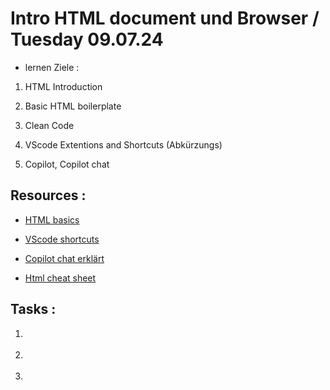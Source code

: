 # Intro HTML document und Browser / Tuesday 09.07.24

- lernen Ziele :

1. HTML Introduction

2. Basic HTML boilerplate

3. Clean Code

4. VScode Extentions and Shortcuts (Abkürzungs)

5. Copilot, Copilot chat

## Resources :

- [HTML basics](https://developer.mozilla.org/en-US/docs/Learn/Getting_started_with_the_web/HTML_basics)

- [VScode shortcuts](https://code.visualstudio.com/docs/getstarted/keybindings)

- [Copilot chat erklärt](https://code.visualstudio.com/docs/copilot/getting-started-chat)

- [Html cheat sheet](./assets/htmlcheatsheet.pdf)

## Tasks :

1. []()

2. []()

3. []()
